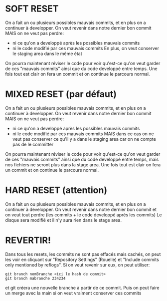 # SOFT RESET

On a fait un ou plusieurs possibles mauvais commits, et en plus on a continuer à developper.
On veut revenir dans notre dernier bon commit MAIS on ne veut pas perdre:
- ni ce qu'on a developpé après les possibles mauvais commits
- ni le code modifié par ces mauvais commits
En plus, on veut conserver le staging area dans le même état

On pourra maintenant réviser le code pour voir qu'est-ce qu'on veut garder de ces "mauvais commits" 
ainsi que du code developpé entre temps. Une fois tout est clair on fera un commit et on continue 
le parcours normal. 


# MIXED RESET (par défaut)

On a fait un ou plusieurs possibles mauvais commits, et en plus on a continuer à developper.
On veut revenir dans notre dernier bon commit MAIS on ne veut pas perdre:
- ni ce qu'on a developpé après les possibles mauvais commits
- ni le code modifié par ces mauvais commits
MAIS dans ce cas on ne veut pas conserver ce qu'il y a dans le staging area car on ne compte pas de le committer

On pourra maintenant réviser le code pour voir qu'est-ce qu'on veut garder de ces "mauvais commits" 
ainsi que du code developpé entre temps, mais nos fichiers ne seront plus dans la stage area. 
Une fois tout est clair on fera un commit et on continue le parcours normal. 


# HARD RESET (attention)

On a fait un ou plusieurs possibles mauvais commits, et en plus on a continuer à developper.
On veut revenir dans notre dernier bon commit et on veut tout perdre (les commits + le code developpé après les commits)
Le disque sera modifié et il n'y aura rien dans le stage area.

# REVERTIR!

Dans tous les resets, les commits ne sont pas effacés mais cachés, on peut les voir en cliquant sur "Repository Settings" (Rouelle) et
"Include commits only mentioned by reflogs". Si on veut revenir sur eux, on peut utiliser:

    git branch nomBranche <ici le hash de commit>
    git branch mabranche 234234

et git créera une nouvelle branche à partir de ce commit. Puis on peut faire un merge avec la main si on veut vraiment conserver ces commits
